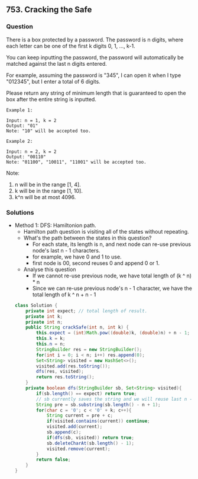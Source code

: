 ## 753. Cracking the Safe

### Question
 There is a box protected by a password. The password is n digits, where each letter can be one of the first k digits 0, 1, ..., k-1.

You can keep inputting the password, the password will automatically be matched against the last n digits entered.

For example, assuming the password is "345", I can open it when I type "012345", but I enter a total of 6 digits.

Please return any string of minimum length that is guaranteed to open the box after the entire string is inputted.

```
Example 1:

Input: n = 1, k = 2
Output: "01"
Note: "10" will be accepted too.

Example 2:

Input: n = 2, k = 2
Output: "00110"
Note: "01100", "10011", "11001" will be accepted too.
```

Note:
1. n will be in the range [1, 4].
2. k will be in the range [1, 10].
3. k^n will be at most 4096.


### Solutions
* Method 1: DFS: Hamiltonion path.
    * Hamilton path question is visiting all of the states without repeating.
    * What's the path between the states in this question?
        * For each state, its length is n, and next node can re-use previous node's last n - 1 characters.
        * for example, we have 0 and 1 to use.
        * first node is 00, second reuses 0 and append 0 or 1.
    * Analyse this question
        * If we cannot re-use previous node, we have total length of (k ^ n) * n
        * Since we can re-use previous node's n - 1 character, we have the total length of k ^ n + n - 1
    ```Java
    class Solution {
        private int expect; // total length of result.
        private int k;
        private int n;
        public String crackSafe(int n, int k) {
            this.expect = (int)Math.pow((double)k, (double)n) + n - 1;
            this.k = k;
            this.n = n;
            StringBuilder res = new StringBuilder();
            for(int i = 0; i < n; i++) res.append(0);
            Set<String> visited = new HashSet<>();
            visited.add(res.toString());
            dfs(res, visited);
            return res.toString();
        }
        private boolean dfs(StringBuilder sb, Set<String> visited){
            if(sb.length() == expect) return true;
            // sb currently saves the string and we will reuse last n - 1 characters.
            String pre = sb.substring(sb.length() - n + 1);
            for(char c = '0'; c < '0' + k; c++){
                String current = pre + c;
                if(visited.contains(current)) continue;
                visited.add(current);
                sb.append(c);
                if(dfs(sb, visited)) return true;
                sb.deleteCharAt(sb.length() - 1);
                visited.remove(current);
            }
            return false;
        }
    }
	```
